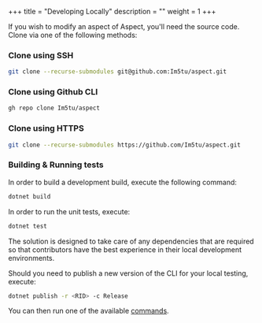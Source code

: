 +++
title = "Developing Locally"
description = ""
weight = 1
+++

If you wish to modify an aspect of Aspect, you'll need the source code. Clone via one of the following methods:

### Clone using SSH

```bash
git clone --recurse-submodules git@github.com:Im5tu/aspect.git
```

### Clone using Github CLI

```bash
gh repo clone Im5tu/aspect
```

### Clone using HTTPS

```bash
git clone --recurse-submodules https://github.com/Im5tu/aspect.git
```

### Building & Running tests

In order to build a development build, execute the following command:

```bash
dotnet build
```

In order to run the unit tests, execute:

```bash
dotnet test
```

The solution is designed to take care of any dependencies that are required so that contributors have the best experience in their local development environments.

Should you need to publish a new version of the CLI for your local testing, execute:

```bash
dotnet publish -r <RID> -c Release
```

You can then run one of the available [commands](/docs/getting-started/commands/).